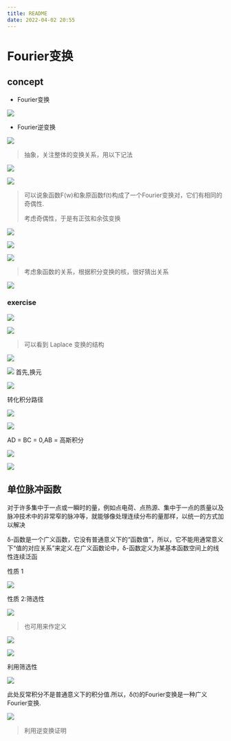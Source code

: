 ```yaml
---
title: README
date: 2022-04-02 20:55
---
```

# Fourier变换

## concept

- Fourier变换

![](./_image/2022-04-02/4757fe94931f6429300a76cb3f221c3a.jpg)

- Fourier逆变换

![](./_image/2022-04-02/a7f1dc8fbcbb68e27cf30397ceff2113.jpg)


> 抽象，关注整体的变换关系，用以下记法

![](./_image/2022-04-02/9def0ad04e945c19425c3b1481aead74.jpg)

![](./_image/2022-04-02/927f2c1ea82ef71a3d4aba19b21b905f.jpg)

> 可以说象函数F(w)和象原函数f(t)构成了一个Fourier变换对，它们有相同的奇偶性.
> 
> 考虑奇偶性，于是有正弦和余弦变换

![](./_image/2022-04-02/90644a6f2f14647fbdbf8852c6488f6a.jpg)

![](./_image/2022-04-02/56daccba76a1130ccc4b739de7c1b2e4.jpg)

![](./_image/2022-04-02/7a8eb681e6221d2692811951e803f533.jpg)

> 考虑象函数的关系，根据积分变换的核，很好猜出关系

![](./_image/2022-04-02/7c8153df15f1ce95c1fbd8db507a804e.jpg)


### exercise

![](./_image/2022-04-08/5b123e2780f8e08afa1f081a305d35b2.jpg)


![](./_image/2022-04-08/e6e0a6e912efcd6c1114504d646928cd.jpg)

> 可以看到 Laplace 变换的结构

![](./_image/2022-04-08/43bd7eec215a52edac2c001f82523d43.jpg)

![](./_image/2022-04-08/53d66c92fac0b6671113f4b18cfbd190.jpg)
首先,换元

![](./_image/2022-04-08/cdcdeeaa3f81122bd43aa86cd6595e6f.jpg)

转化积分路径

![](./_image/2022-04-08/c03300a1c4acd7da7d4511ad912e1435.jpg)

![](./_image/2022-04-08/eecfa13a908162a7600973dfc6ea28b5.jpg)

AD = BC = 0,AB = 高斯积分

![](./_image/2022-04-08/27ed23b49acb33316ec11f817bc31b93.jpg)

![](./_image/2022-04-08/56cab83ab0aba3850f5abef5289c41fa.jpg)


## 单位脉冲函数

对于许多集中于一点或一瞬时的量，例如点电荷、点热源、集中于一点的质量以及脉冲技术中的非常窄的脉冲等，就能够像处理连续分布的量那样，以统一的方式加以解决

δ-函数是一个广义函数，它没有普通意义下的“函数值”，所以，它不能用通常意义下“值的对应关系”来定义.在广义函数论中，δ-函数定义为某基本函数空间上的线性连续泛函

性质 1

![](./_image/2022-04-08/3035f5a3c92890a3eeb07dd20aaf7323.jpg)

性质 2:筛选性

![](./_image/2022-04-08/78c8bda483ea4025a9a0ab374f5d66ca.jpg)

> 也可用来作定义

![](./_image/2022-04-08/921aa75025f9ea4981378a09fbb7999f.jpg)


![](./_image/2022-04-08/b0a557df3bce0ef63cc50090bc12d698.jpg)

利用筛选性

![](./_image/2022-04-08/19278837b7974f1aafdaaf8fda07055c.jpg)

此处反常积分不是普通意义下的积分值.所以，δ(t)的Fourier变换是一种广义Fourier变换.

![](./_image/2022-04-08/a3c92cfba417b94172e63cefeaf55830.jpg)
> 利用逆变换证明












